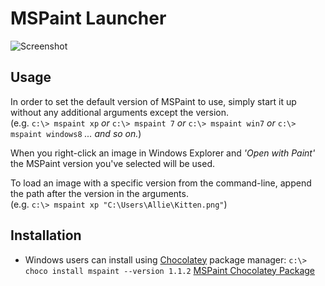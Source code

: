 # MSPaint Launcher

![Screenshot](https://atil.la/x/img/Dq1dYngyBW.png)

## Usage
In order to set the default version of MSPaint to use, simply start it up without any additional arguments except the version.  
(e.g. `c:\> mspaint xp` _or_ `c:\> mspaint 7` _or_ `c:\> mspaint win7` _or_ `c:\> mspaint windows8` _... and so on._)

When you right-click an image in Windows Explorer and _'Open with Paint'_ the MSPaint version you've selected will be used.


To load an image with a specific version from the command-line, append the path after the version in the arguments.  
(e.g. `c:\> mspaint xp "C:\Users\Allie\Kitten.png"`)

## Installation 
- Windows users can install using [Chocolatey](https://chocolatey.org/) package manager:
      `c:\> choco install mspaint --version 1.1.2` 
  [MSPaint Chocolatey Package](https://chocolatey.org/packages/mspaint/)
